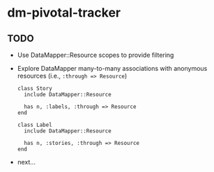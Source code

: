 dm-pivotal-tracker
==================

TODO
------------------

  * Use DataMapper::Resource scopes to provide filtering
  * Explore DataMapper many-to-many associations with anonymous resources
    (i.e., `:through => Resource`)
    
        class Story
          include DataMapper::Resource
          
          has n, :labels, :through => Resource
        end
        
        class Label
          include DataMapper::Resource
          
          has n, :stories, :through => Resource
        end
  * next...